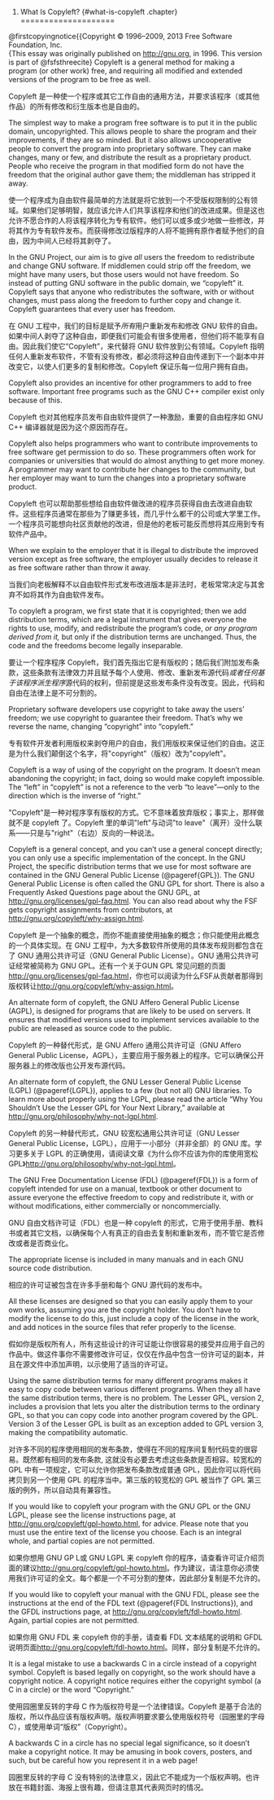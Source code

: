 1. What Is Copyleft? {#what-is-copyleft .chapter}
====================

@firstcopyingnotice{{Copyright © 1996–2009, 2013 Free Software
Foundation, Inc.\
 {This essay was originally published on <http://gnu.org>, in 1996. This
version is part of @fsfsthreecite} Copyleft is a general method for
making a program (or other work) free, and requiring all modified and
extended versions of the program to be free as well.

Copyleft 是一种使一个程序或其它工作自由的通用方法，并要求该程序（或其他作品）的所有修改和衍生版本也是自由的。

The simplest way to make a program free software is to put it in the
public domain, uncopyrighted. This allows people to share the program
and their improvements, if they are so minded. But it also allows
uncooperative people to convert the program into proprietary software.
They can make changes, many or few, and distribute the result as a
proprietary product. People who receive the program in that modified
form do not have the freedom that the original author gave them; the
middleman has stripped it away.

使一个程序成为自由软件最简单的方法就是将它放到一个不受版权限制的公有领域。如果他们足够明智，就应该允许人们共享该程序和他们的改进成果。但是这也允许不愿合作的人将该程序转化为专有软件。他们可以或多或少地做一些修改，并将其作为专有软件发布。而获得修改过版程序的人将不能拥有原作者赋予他们的自由，因为中间人已经将其剥夺了。

In the GNU Project, our aim is to give *all* users the freedom to
redistribute and change GNU software. If middlemen could strip off the
freedom, we might have many users, but those users would not have
freedom. So instead of putting GNU software in the public domain, we
“copyleft” it. Copyleft says that anyone who redistributes the software,
with or without changes, must pass along the freedom to further copy and
change it. Copyleft guarantees that every user has freedom.

在 GNU 工程中，我们的目标是赋予*所有*用户重新发布和修改 GNU 软件的自由。如果中间人剥夺了这种自由，即便我们可能会有很多使用者，但他们将不能享有自由。因此我们使它“Copyleft”，来代替将 GNU 软件放到公有领域。Copyleft 指明任何人重新发布软件，不管有没有修改，都必须将这种自由传递到下一个副本中并改变它，以使人们更多的复制和修改。Copyleft 保证乐每一位用户拥有自由。

Copyleft also provides an incentive for other programmers to add to free
software. Important free programs such as the GNU C++ compiler exist
only because of this.

Copyleft 也对其他程序员发布自由软件提供了一种激励，重要的自由程序如 GNU C++ 编译器就是因为这个原因而存在。

Copyleft also helps programmers who want to contribute improvements to
free software get permission to do so. These programmers often work for
companies or universities that would do almost anything to get more
money. A programmer may want to contribute her changes to the community,
but her employer may want to turn the changes into a proprietary
software product.

Copyleft 也可以帮助那些想给自由软件做改进的程序员获得自由去改进自由软件。这些程序员通常在那些为了赚更多钱，而几乎什么都干的公司或大学里工作。一个程序员可能想向社区贡献他的改进，但是他的老板可能反而想将其应用到专有软件产品中。

When we explain to the employer that it is illegal to distribute the
improved version except as free software, the employer usually decides
to release it as free software rather than throw it away.

当我们向老板解释不以自由软件形式发布改进版本是非法时，老板常常决定与其舍弃不如将其作为自由软件发布。

To copyleft a program, we first state that it is copyrighted; then we
add distribution terms, which are a legal instrument that gives everyone
the rights to use, modify, and redistribute the program’s code, *or any
program derived from it,* but only if the distribution terms are
unchanged. Thus, the code and the freedoms become legally inseparable.

要让一个程序程序 Copyleft，我们首先指出它是有版权的；随后我们附加发布条款，这些条款有法律效力并且赋予每个人使用、修改、重新发布源代码*或者任何基于该程序派生程序*源代码的权利，但前提是这些发布条件没有改变。因此，代码和自由在法律上是不可分割的。

Proprietary software developers use copyright to take away the users’
freedom; we use copyright to guarantee their freedom. That’s why we
reverse the name, changing “copyright” into “copyleft.”

专有软件开发者利用版权来剥夺用户的自由，我们用版权来保证他们的自由。这正是为什么我们颠倒这个名字，将"copyright"（版权）改为"copyleft"。

Copyleft is a way of using of the copyright on the program. It doesn’t
mean abandoning the copyright; in fact, doing so would make copyleft
impossible. The “left” in “copyleft” is not a reference to the verb “to
leave”—only to the direction which is the inverse of “right.”

"Copyleft"是一种对程序享有版权的方式。它不意味着放弃版权；事实上，那样做就不是 copyleft 了。Copyleft 里的单词"left"与动词"to leave"（离开）没什么联系——只是与"right"（右边）反向的一种说法。

Copyleft is a general concept, and you can’t use a general concept
directly; you can only use a specific implementation of the concept. In
the GNU Project, the specific distribution terms that we use for most
software are contained in the GNU General Public License
(@pageref{GPL}). The GNU General Public License is often called the GNU
GPL for short. There is also a Frequently Asked Questions page about the
GNU GPL, at <http://gnu.org/licenses/gpl-faq.html>. You can also read
about why the FSF gets copyright assignments from contributors, at
<http://gnu.org/copyleft/why-assign.html>.

Copyleft 是一个抽象的概念，而你不能直接使用抽象的概念；你只能使用此概念的一个具体实现。在 GNU 工程中，为大多数软件所使用的具体发布规则都包含在了 GNU 通用公共许可证（GNU General Public License）。GNU 通用公共许可证经常被简称为 GNU GPL。还有一个关于GUN GPL 常见问题的页面<http://gnu.org/licenses/gpl-faq.html>，你也可以阅读为什么FSF从贡献者那得到版权转让<http://gnu.org/copyleft/why-assign.html>。

An alternate form of copyleft, the GNU Affero General Public License
(AGPL), is designed for programs that are likely to be used on servers.
It ensures that modified versions used to implement services available
to the public are released as source code to the public.

Copyleft 的一种替代形式，是 GNU Affero 通用公共许可证（GNU Affero General Public License，AGPL），主要应用于服务器上的程序。它可以确保公开服务器上的修改版也公开发布源代码。

An alternate form of copyleft, the GNU Lesser General Public License
(LGPL) (@pageref{LGPL}), applies to a few (but not all) GNU libraries.
To learn more about properly using the LGPL, please read the article
“Why You Shouldn’t Use the Lesser GPL for Your Next Library,” available
at <http://gnu.org/philosophy/why-not-lgpl.html>.

Copyleft 的另一种替代形式，GNU 较宽松通用公共许可证（GNU Lesser General Public License，LGPL），应用于一小部分（并非全部）的 GNU 库。学习更多关于 LGPL 的正确使用，请阅读文章《为什么你不应该为你的库使用宽松 GPL》<http://gnu.org/philosophy/why-not-lgpl.html>。

The GNU Free Documentation License (FDL) (@pageref{FDL}) is a form of
copyleft intended for use on a manual, textbook or other document to
assure everyone the effective freedom to copy and redistribute it, with
or without modifications, either commercially or noncommercially.

GNU 自由文档许可证（FDL）也是一种 copyleft 的形式，它用于使用手册、教科书或者其它文档，以确保每个人有真正的自由去复制和重新发布，而不管它是否修改或者是否商业化。

The appropriate license is included in many manuals and in each GNU
source code distribution.

相应的许可证被包含在许多手册和每个 GNU 源代码的发布中。

All these licenses are designed so that you can easily apply them to
your own works, assuming you are the copyright holder. You don’t have to
modify the license to do this, just include a copy of the license in the
work, and add notices in the source files that refer properly to the
license.

假如你是版权所有人，所有这些设计的许可证能让你很容易的接受并应用于自己的作品中。做这件事你不需要修改许可证，仅仅在作品中包含一份许可证的副本，并且在源文件中添加声明，以示使用了适当的许可证。

Using the same distribution terms for many different programs makes it
easy to copy code between various different programs. When they all have
the same distribution terms, there is no problem. The Lesser GPL,
version 2, includes a provision that lets you alter the distribution
terms to the ordinary GPL, so that you can copy code into another
program covered by the GPL. Version 3 of the Lesser GPL is built as an
exception added to GPL version 3, making the compatibility automatic.

对许多不同的程序使用相同的发布条款，使得在不同的程序间复制代码变的很容易。既然都有相同的发布条款, 这就没有必要去考虑这些条款是否相容。较宽松的 GPL 中有一项规定，它可以允许你把发布条款改成普通 GPL，因此你可以将代码拷贝到另一个使用 GPL 的程序当中。第三版的较宽松的 GPL 被当作了 GPL 第三版的例外，所以自动具有兼容性。

If you would like to copyleft your program with the GNU GPL or the GNU
LGPL, please see the license instructions page, at
<http://gnu.org/copyleft/gpl-howto.html>, for advice. Please note that
you must use the entire text of the license you choose. Each is an
integral whole, and partial copies are not permitted.

如果你想用 GNU GP L或 GNU LGPL 来 copyleft 你的程序，请查看许可证介绍页面的建议<http://gnu.org/copyleft/gpl-howto.html>。作为建议，请注意你必须使用我们许可证的全文。每个都是一个不可分割的整体，因此部分复制是不允许的。

If you would like to copyleft your manual with the GNU FDL, please see
the instructions at the end of the FDL text (@pageref{FDL
Instructions}), and the GFDL instructions page, at
<http://gnu.org/copyleft/fdl-howto.html>. Again, partial copies are not
permitted.

如果你用 GNU FDL 来 copyleft 你的手册，请查看 FDL 文本结尾的说明和 GFDL 说明页面<http://gnu.org/copyleft/fdl-howto.html>。同样，部分复制是不允许的。

It is a legal mistake to use a backwards C in a circle instead of a
copyright symbol. Copyleft is based legally on copyright, so the work
should have a copyright notice. A copyright notice requires either the
copyright symbol (a C in a circle) or the word “Copyright.”

使用园圈里反转的字母 C 作为版权符号是一个法律错误。Copyleft 是基于合法的版权，所以作品应该有版权声明。版权声明要求要么使用版权符号（园圈里的字母 C），或使用单词“版权”（Copyright）。

A backwards C in a circle has no special legal significance, so it
doesn’t make a copyright notice. It may be amusing in book covers,
posters, and such, but be careful how you represent it in a web page!

园圈里反转的字母 C 没有特别的法律意义，因此它不能成为一个版权声明。也许放在书籍封面、海报上很有趣，但请注意其代表网页时的情况。
